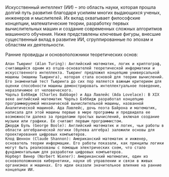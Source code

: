 Искусственный интеллект (ИИ) – это область науки, которая прошла долгий путь развития благодаря усилиям многих выдающихся ученых, инженеров и мыслителей. Их вклад охватывает философские концепции, математические теории, разработку первых вычислительных машин и создание современных сложных алгоритмов машинного обучения. Ниже представлены ключевые фигуры, внесшие существенный вклад в развитие ИИ, сгруппированные по эпохам и областям их деятельности.

Ранние провидцы и основоположники теоретических основ:

    Алан Тьюринг (Alan Turing): Английский математик, логик и криптограф, считающийся одним из отцов-основателей теоретической информатики и искусственного интеллекта. Тьюринг предложил концепцию универсальной машины (машины Тьюринга), которая стала основой для теории вычислений. Его знаменитый тест Тьюринга до сих пор является важным критерием для оценки способности машины демонстрировать интеллектуальное поведение, неразличимое от человеческого.
    Чарльз Бэббидж (Charles Babbage) и Ада Лавлейс (Ada Lovelace): В XIX веке английский математик Чарльз Бэббидж разработал концепцию программируемой механической вычислительной машины, названной Аналитической машиной. Ада Лавлейс, дочь поэта Байрона и математик, написала для этой машины первые в мире программы и предвидела ее возможности далеко за пределами простых вычислений, включая создание музыки или графики. Ее считают первым программистом.
    Джордж Буль (George Boole): Английский математик и логик, чьи работы в области алгебраической логики (булева алгебра) заложили основы для проектирования цифровых компьютеров.
    Клод Шеннон (Claude Shannon): Американский математик и инженер, основатель теории информации. Его работы показали, как принципы логики могут быть реализованы с помощью электрических схем, что стало фундаментальным для разработки цифровых компьютеров.
    Норберт Винер (Norbert Wiener): Американский математик, один из основоположников кибернетики, науки об управлении и связи в живых организмах и машинах. Его идеи оказали значительное влияние на ранние концепции ИИ.